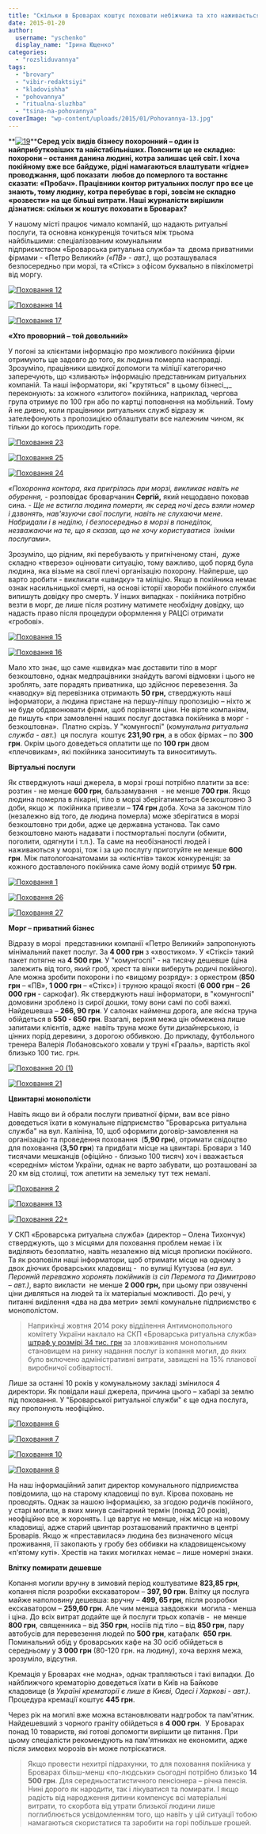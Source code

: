 ```yaml
---
title: "Скільки в Броварах коштує поховати небіжчика та хто наживається на людському горі?"
date: 2015-01-20
author: 
  username: "yschenko"
  display_name: "Ірина Ющенко"
categories: 
  - "rozsliduvannya"
tags: 
  - "brovary"
  - "vibir-redaktsiyi"
  - "kladovishha"
  - "pohovannya"
  - "ritualna-sluzhba"
  - "tsina-na-pohovannya"
coverImage: "wp-content/uploads/2015/01/Pohovannya-13.jpg"
---
```


**[![19](https://mpz.brovary.org/wp-content/uploads/2015/01/19.jpeg)](https://mpz.brovary.org/wp-content/uploads/2015/01/19.jpeg)****Серед усіх видів бізнесу похоронний – один із найприбутковіших та найстабільніших. Пояснити це не складно: похорони – остання данина людині, котра залишає цей світ. І хоча покійному вже все байдуже, рідні намагаються влаштувати «гідне» проводжання, щоб показати  любов до померлого та востаннє сказати: «Пробач». Працівники контор ритуальних послуг про все це знають, тому людину, котра перебуває в горі, зовсім не складно «розвести» на ще більші витрати. Наші журналісти вирішили дізнатися: скільки ж коштує поховати в Броварах?**

У нашому місті працює чимало компаній, що надають ритуальні послуги, та основна конкуренція точиться між трьома найбільшими: спеціалізованим комунальним підприємством «Броварська ритуальна служба» та  двома приватними фірмами - «Петро Великий» _(«ПВ» - авт.),_ що розташувалася безпосередньо при морзі, та «Стікс» з офісом буквально в півкілометрі від моргу.

[![Поховання 12](https://mpz.brovary.org/wp-content/uploads/2015/01/Pohovannya-12.jpg)](https://mpz.brovary.org/wp-content/uploads/2015/01/Pohovannya-12.jpg)

[![Поховання 14](https://mpz.brovary.org/wp-content/uploads/2015/01/Pohovannya-14.jpg)](https://mpz.brovary.org/wp-content/uploads/2015/01/Pohovannya-14.jpg)

[![Поховання 17](https://mpz.brovary.org/wp-content/uploads/2015/01/Pohovannya-17.jpg)](https://mpz.brovary.org/wp-content/uploads/2015/01/Pohovannya-17.jpg)

**«Хто проворний – той довольний»**

У погоні за клієнтами інформацію про можливого покійника фірми отримують ще задовго до того, як людина померла насправді. Зрозуміло, працівники швидкої допомоги та міліції категорично заперечують, що «зливають» інформацію представникам ритуальних компаній. Та наші інформатори, які "крутяться" в цьому бізнесі_,_ переконують: за кожного «злитого» покійника, наприклад, чергова група отримує по 100 грн або по картці поповнення на мобільний. Тому й не дивно, коли працівники ритуальних служб відразу ж зателефонують з пропозицією облаштувати все належним чином, як тільки до когось приходить горе.

[![Поховання 23](https://mpz.brovary.org/wp-content/uploads/2015/01/Pohovannya-23.jpg)](https://mpz.brovary.org/wp-content/uploads/2015/01/Pohovannya-23.jpg)

[![Поховання 25](https://mpz.brovary.org/wp-content/uploads/2015/01/Pohovannya-25.jpg)](https://mpz.brovary.org/wp-content/uploads/2015/01/Pohovannya-25.jpg)

[![Поховання 24](https://mpz.brovary.org/wp-content/uploads/2015/01/Pohovannya-24.jpg)](https://mpz.brovary.org/wp-content/uploads/2015/01/Pohovannya-24.jpg)

_«Похоронна контора, яка пригрілась при морзі, викликає навіть не обурення, -_ розповідає броварчанин **Сергій,** який нещодавно поховав сина. _- Ще не встигла людина померти, як серед ночі десь взяли номер і дзвонять, нав'язуючи свої послуги, навіть не слухаючи мене. Набридали і в неділю, і безпосередньо в морзі в понеділок, незважаючи на те, що я сказав, що не хочу користуватися  їхніми послугами»._ 

Зрозуміло, що рідним, які перебувають у пригніченому стані,  дуже складно «тверезо» оцінювати ситуацію, тому важливо, щоб поряд була людина, яка візьме на свої плечі організацію похорону. Найперше, що варто зробити - викликати «швидку» та міліцію. Якщо в покійника немає ознак насильницької смерті, на основі історії хвороби покійного служби випишуть довідку про смерть. У інших випадках - покійника потрібно везти в морг, де лише після розтину матимете необхідну довідку, що надасть право після процедури оформлення у РАЦСі отримати «гробові».

[![Поховання 15](https://mpz.brovary.org/wp-content/uploads/2015/01/Pohovannya-15.jpg)](https://mpz.brovary.org/wp-content/uploads/2015/01/Pohovannya-15.jpg)

[![Поховання 16](https://mpz.brovary.org/wp-content/uploads/2015/01/Pohovannya-16.jpg)](https://mpz.brovary.org/wp-content/uploads/2015/01/Pohovannya-16.jpg)

Мало хто знає, що саме «швидка» має доставити тіло в морг безкоштовно, однак медпрацівники знайдуть вагомі відмовки і цього не зроблять, зате порадять приватника, що здійснює перевезення. За «наводку» від перевізника отримають **50 грн,** стверджують наші інформатори, а людина пристане на першу-ліпшу пропозицію – ніхто ж не буде обдзвонювати фірми, щоб порівняти ціни. Не вірте компаніям, де пишуть «при замовленні наших послуг доставка покійника в морг - безкоштовна».  Платно скрізь. У "комунгоспі" (_комунальна ритуальна служба - авт._)  ця послуга  коштує **231,90 грн**, а в обох фірмах – по **300 грн**. Окрім цього доведеться оплатити ще по **100 грн** двом «плечовикам», які покійника заноситимуть та виноситимуть.

**Віртуальні послуги**

Як стверджують наші джерела, в морзі гроші потрібно платити за все: розтин - не менше **600 грн**, бальзамування  - не менше **700 грн**. Якщо людина померла в лікарні, тіло в морзі зберігатиметься безкоштовно 3 доби, якщо ж  покійника привезли – **174 грн** доба. Хоча за законом тіло (незалежно від того, де людина померла) може зберігатися в морзі безкоштовно три доби, адже це державна установа. Так само безкоштовно мають надавати і постмортальні послуги (обмити, поголити, одягнути і т.п.). Та саме на необізнаності людей і наживаються у морзі, тож і за цю послугу приготуйте не менше **600 грн**. Між патологоанатомами за «клієнтів» також конкуренція: за кожного доставленого покійника саме йому водій отримує **50 грн**.

[![Поховання 1](https://mpz.brovary.org/wp-content/uploads/2015/01/Pohovannya-1.jpg)](https://mpz.brovary.org/wp-content/uploads/2015/01/Pohovannya-1.jpg)

[![Поховання 26](https://mpz.brovary.org/wp-content/uploads/2015/01/Pohovannya-26.jpg)](https://mpz.brovary.org/wp-content/uploads/2015/01/Pohovannya-26.jpg)

[![Поховання 27](https://mpz.brovary.org/wp-content/uploads/2015/01/Pohovannya-27.jpg)](https://mpz.brovary.org/wp-content/uploads/2015/01/Pohovannya-27.jpg)

**Морг – приватний бізнес**

Відразу в морзі  представники компанії «Петро Великий» запропонують мінімальний пакет послуг. За **4 000 грн** з «хвостиком». У «Стіксі» такий пакет потягне на **4 500 грн**. У "комунгоспі" - на тисячу дешевше (ціна  залежить від того, який гроб, хрест та вінки виберуть родичі покійного). Але можна зробити похорони і по «вищому розряду»: з оркестром (**850 грн** – «ПВ», **1 000 грн** – «Стікс») і труною кращої якості (**6 000 грн** – **26 000 грн** - саркофаг). Як стверджують наші інформатори, в "комунгоспі" домовини зроблено із сирої дошки, тому вони самі по собі важкі. Найдешевша – **266, 90 грн**. У салонах найменш дорога, але якісна труна обійдеться в **550 - 650 грн**. Взагалі, верхня межа цін обмежена лише запитами клієнтів, адже  навіть труна може бути дизайнерською, із цінних порід деревини, з дорогою оббивкою. До прикладу, футбольного тренера Валерія Лобановського ховали у труні «Грааль», вартість якої близько 100 тис. грн.

[![Поховання 20 (1)](https://mpz.brovary.org/wp-content/uploads/2015/01/Pohovannya-20-1.jpg)](https://mpz.brovary.org/wp-content/uploads/2015/01/Pohovannya-20-1.jpg)

[![Поховання 21](https://mpz.brovary.org/wp-content/uploads/2015/01/Pohovannya-21.jpg)](https://mpz.brovary.org/wp-content/uploads/2015/01/Pohovannya-21.jpg)

**Цвинтарні монополісти**

Навіть якщо ви й обрали послуги приватної фірми, вам все рівно доведеться їхати в комунальне підприємство "Броварська ритуальна служба" на вул. Калініна, 10, щоб оформити договір-замовлення на організацію та проведення поховання  (**5,90 грн**), отримати свідоцтво для поховання (**3,50 грн**) та придбати місце на цвинтарі. Бровари з 140 тисячами мешканців (офіційно - близько 100 тисяч) хоч і вважається «середнім» містом України, однак не варто забувати, що розташовані за 20 км від столиці, тож апетити на земельку тут теж немалі.

[![Поховання 2](https://mpz.brovary.org/wp-content/uploads/2015/01/Pohovannya-2.jpg)](https://mpz.brovary.org/wp-content/uploads/2015/01/Pohovannya-2.jpg)

[![Поховання 13](https://mpz.brovary.org/wp-content/uploads/2015/01/Pohovannya-13.jpg)](https://mpz.brovary.org/wp-content/uploads/2015/01/Pohovannya-13.jpg)

[![Поховання 22+](https://mpz.brovary.org/wp-content/uploads/2015/01/Pohovannya-22-.jpg)](https://mpz.brovary.org/wp-content/uploads/2015/01/Pohovannya-22-.jpg)

У СКП «Броварська ритуальна служба» (директор – Олена Тихончук) стверджують, що з місцями для поховання проблем немає і їх виділяють безоплатно, навіть незалежно від місця прописки покійного. Та як розповіли наші інформатори, щоб отримати місце на одному з двох діючих броварських кладовищ -  по вулиці Кутузова (_на вул. Перонній переважно хоронять покійників із сіл Перемога та Димитрово – авт.)_, варто викласти  не менше **2 000 грн,** при цьому при озвученні ціни дивляться на людей та їх матеріальні можливості. До речі, у питанні виділення «два на два метри» землі комунальне підприємство є монополістом.

> Наприкінці жовтня 2014 року відділення Антимонопольного комітету України наклало на СКП «Броварська ритуальна служба» [штраф у розмірі 34 тис. грн](http://www.amc.gov.ua/amku/control/kyivr/uk/publish/article/81389;jsessionid=9067662E658B55770283117BD782C24B.app1) за зловживання монопольним становищем на ринку надання послуг із копання могил, до яких було включено адміністративні витрати, завищені на 15% планової виробничої собівартості.  

Лише за останні 10 років у комунальному закладі змінилося 4 директори. Як повідали наші джерела, причина цього – хабарі за землю під поховання. У "Броварської ритуальної служби" є ще одна послуга, яку пропонують неофіційно.

[![Поховання 6](https://mpz.brovary.org/wp-content/uploads/2015/01/Pohovannya-6.jpg)](https://mpz.brovary.org/wp-content/uploads/2015/01/Pohovannya-6.jpg)

[![Поховання 7](https://mpz.brovary.org/wp-content/uploads/2015/01/Pohovannya-7.jpg)](https://mpz.brovary.org/wp-content/uploads/2015/01/Pohovannya-7.jpg)

[![Поховання 10](https://mpz.brovary.org/wp-content/uploads/2015/01/Pohovannya-10.jpg)](https://mpz.brovary.org/wp-content/uploads/2015/01/Pohovannya-10.jpg)

[![Поховання 8](https://mpz.brovary.org/wp-content/uploads/2015/01/Pohovannya-8.jpg)](https://mpz.brovary.org/wp-content/uploads/2015/01/Pohovannya-8.jpg)

На наш інформаційний запит директор комунального підприємства повідомила, що на старому кладовищі по вул. Кірова поховань не проводять. Однак за нашою інформацією, за згодою родичів покійного, у старі могили, в яких минув санітарний термін (понад 20 років), неофіційно все ж хоронять. І це вартує не менше, ніж місце на новому кладовищі, адже старий цвинтар розташований практично в центрі Броварів. Якщо ж «преставилася» людина без визначеного місця проживання, її закопають у гробу без оббивки на кладовищенському «п'ятому куті». Хрестів на таких могилках немає – лише номерні знаки.

**Влітку помирати дешевше**

Копання могили вручну в зимовий період коштуватиме **823,85 грн**, копання після розробки екскаватором – **397, 90 грн**. Влітку ця послуга майже наполовину дешевша: вручну – **499, 65 грн**, після розробки екскаватором – **259,60 грн**. Але чим менша завдовжки  могила - менша і ціна. До всіх витрат додайте ще й послуги трьох копачів -  не менше **800 грн**, священника – від **350 грн**, носіїв під тіло – від **850 грн**, пару автобусів для перевезення людей по **500 грн**, катафалк  **650 грн**. Поминальний обід у броварських кафе на 30 осіб обійдеться в середньому у **3 000 грн** (80-120 грн. на людину), хоча верхня межа, зрозуміло, відсутня.

Кремація у Броварах «не модна», однак трапляються і такі випадки. До найближчого крематорію доведеться їхати в Київ на Байкове кладовище (_в Україні крематорії є лише в Києві, Одесі і Харкові - авт.)_. Процедура кремації коштує **445 грн**.

Через рік на могилі вже можна встановлювати надгробок та пам'ятник. Найдешевший з чорного граніту обійдеться в **4 000 грн**.  У Броварах понад 10 товариств, які готові допомогти вирішити це питання. При цьому спеціалісти рекомендують на пам'ятниках не економити, адже після зимових морозів він може потріскатися.

> Якщо провести нехитрі підрахунки, то для поховання покійника у Броварах більш-менш «по-людськи» сьогодні потрібно близько **14 500 грн**. Для середньостатистичного пенсіонера – річна пенсія. Нині дорого як народити, так і лікуватися та помирати. І якщо радість від народження дитини компенсує всі матеріальні витрати, то скорбота від утрати близької людини лише поглиблюється усвідомленням того, що навіть у цій ситуації тобою намагаються скористатися та заробити на горі побільше грошей.
